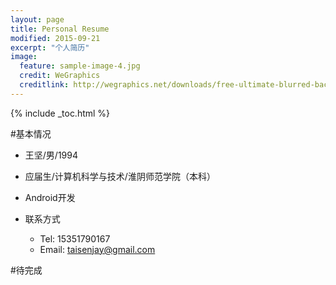 ```yaml
---
layout: page
title: Personal Resume
modified: 2015-09-21
excerpt: "个人简历"
image:
  feature: sample-image-4.jpg
  credit: WeGraphics
  creditlink: http://wegraphics.net/downloads/free-ultimate-blurred-background-pack/
---
```


{% include _toc.html %}

#基本情况

- 王坚/男/1994

- 应届生/计算机科学与技术/淮阴师范学院（本科）

- Android开发

- 联系方式
   - Tel:   15351790167 
   - Email: taisenjay@gmail.com

#待完成


